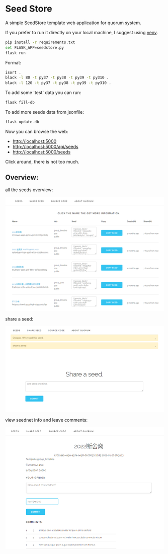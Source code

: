 # Seed Store

A simple SeedStore template web application for quorum system.

If you prefer to run it directly on your local machine, I suggest using
[venv](https://docs.python.org/3/library/venv.html).

```sh
pip install -r requirements.txt
set FLASK_APP=seedstore.py
flask run
```

Format:

```bash
isort .
black -l 80 -t py37 -t py38 -t py39 -t py310 .
black -l 120 -t py37 -t py38 -t py39 -t py310 .

```

To add some 'test' data you can run:

```sh
flask fill-db
```

To add more seeds data from jsonfile:

```sh
flask update-db
```

Now you can browse the web:

- <http://localhost:5000>
- <http://localhost:5000/api/seeds>
- <http://localhost:5000/seeds>

Click around, there is not too much.

## Overview:

all the seeds overview:

![](./images/seeds_overview.png)

share a seed:

![](./images/add_seed.png)

view seednet info and leave comments:

![](./images/seednet.png)